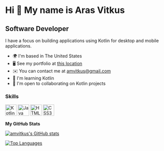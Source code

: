 Hi 👋 My name is Aras Vitkus
============================

Software Developer
------------------

I have a focus on building applications using Kotlin for desktop and mobile applications.

*   🌍  I'm based in The United States
*   🖥️  See my portfolio at [this location](http://arasvitkus.com)
*   ✉️  You can contact me at [amvitkus@gmail.com](mailto:amvitkus@gmail.com)
*   🧠  I'm learning Kotlin
*   🤝  I'm open to collaborating on Kotlin projects

### Skills
<p align="left">
                                <a href="https://kotlinlang.org/" target="_blank" rel="noreferrer"><img src="https://raw.githubusercontent.com/danielcranney/readme-generator/main/public/icons/skills/kotlin-colored.svg" width="36" height="36" alt="Kotlin" /></a>
                                <a href="https://www.oracle.com/java/" target="_blank" rel="noreferrer"><img src="https://raw.githubusercontent.com/danielcranney/readme-generator/main/public/icons/skills/java-colored.svg" width="36" height="36" alt="Java" /></a>
                                <a href="https://developer.mozilla.org/en-US/docs/Glossary/HTML5" target="_blank" rel="noreferrer"><img src="https://raw.githubusercontent.com/danielcranney/readme-generator/main/public/icons/skills/html5-colored.svg" width="36" height="36" alt="HTML5" /></a>
                                <a href="https://www.w3.org/TR/CSS/#css" target="_blank" rel="noreferrer"><img src="https://raw.githubusercontent.com/danielcranney/readme-generator/main/public/icons/skills/css3-colored.svg" width="36" height="36" alt="CSS3" /></a>
                    </p>
                    


<b>My GitHub Stats</b>

<a href="http://www.github.com/amvitkus"><img src="https://github-readme-stats.vercel.app/api?username=amvitkus&show_icons=true&hide=stars,&count_private=true&title_color=0891b2&text_color=ffffff&icon_color=0891b2&bg_color=1c1917&hide_border=true&show_icons=true" alt="amvitkus's GitHub stats" /></a>

<a href="https://github.com/amvitkus" align="left"><img src="https://github-readme-stats.vercel.app/api/top-langs/?username=amvitkus&langs_count=10&title_color=0891b2&text_color=ffffff&icon_color=0891b2&bg_color=1c1917&hide_border=true&locale=en&custom_title=Top%20%Languages" alt="Top Languages" /></a>
